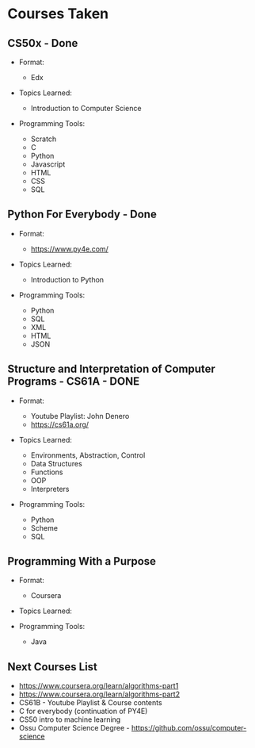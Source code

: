 # Courses Taken

## CS50x - Done

- Format:
  - Edx

- Topics Learned:
  - Introduction to Computer Science

- Programming Tools:
  - Scratch
  - C
  - Python
  - Javascript
  - HTML
  - CSS
  - SQL

## Python For Everybody - Done

- Format:
  - <https://www.py4e.com/>

- Topics Learned:
  - Introduction to Python

- Programming Tools:
  - Python
  - SQL
  - XML
  - HTML
  - JSON

## Structure and Interpretation of Computer Programs - CS61A - DONE

- Format:
  - Youtube Playlist: John Denero
  - <https://cs61a.org/>

- Topics Learned:
  - Environments, Abstraction, Control
  - Data Structures
  - Functions
  - OOP
  - Interpreters

- Programming Tools:
  - Python
  - Scheme
  - SQL

## Programming With a Purpose

- Format:
  - Coursera

- Topics Learned:

- Programming Tools:
  - Java

## Next Courses List

- <https://www.coursera.org/learn/algorithms-part1>
- <https://www.coursera.org/learn/algorithms-part2>
- CS61B - Youtube Playlist & Course contents
- C for everybody (continuation of PY4E)
- CS50 intro to machine learning
- Ossu Computer Science Degree - <https://github.com/ossu/computer-science>

